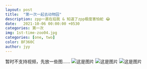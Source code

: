 ```yaml
---
layout: post
title:  "第一次一起去动物园"
description: zpp一直在掐我 & 知道了zpp极度害怕蛇 😂 
date:   2021-10-06 00:00:00 +0530
categories: 第一次
img: 1st-time-zoo04.jpg
categories: [one, two]
color: BF360C
author: jyy
---
```

暂时不支持视频，先放一些图......
![这是图片](https://river-1253540008.cos.ap-guangzhou.myqcloud.com/cp100/1st-time-zoo01.jpg)
![这是图片](https://river-1253540008.cos.ap-guangzhou.myqcloud.com/cp100/1st-time-zoo02.jpg)
![这是图片](https://river-1253540008.cos.ap-guangzhou.myqcloud.com/cp100/1st-time-zoo03.jpg)